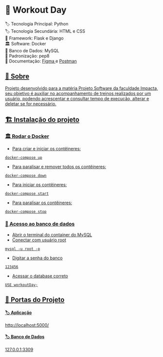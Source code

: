 # :bookmark: Workout Day

:label: Tecnologia Principal: Python
<br> :label: Tecnologia Secundária: HTML e CSS
<br> :bricks: Framework: Flask e Django 
<br> :classical_building: Software: Docker
<br> :luggage: Banco de Dados: MySQL
<br> :page_facing_up: Padronização: pep8
<br> :book: Documentação: <a href='https://www.figma.com/file/fyaHkWlhWGfZwVCmKS2jbS/Workout-Day?type=design&node-id=0%3A1&mode=design&t=K9387TwYMjv6e5cH-1'> Figma </a> e <a href='https://api.postman.com/collections/10550152-b5e1a690-b023-49b4-aef0-f847c685f197?access_key=PMAT-01HABB0PBFM6AV4YF6MPWEZCYJ'> Postman

## :dart: Sobre

Projeto desenvolvido para a matéria Projeto Software da faculdade Impacta, seu objetivo é auxiliar no acompanhamento de treinos realizados por um usuário, podendo acrescentar e consultar tempo de execução, alterar e deletar se for necessário.

## :building_construction: Instalação do projeto

### :classical_building: Rodar o Docker

- Para criar e iniciar os contêineres:
```
docker-compose up
```

- Para paralisar e remover todos os contêineres:
```
docker-compose down
```

- Para iniciar os contêineres:
```
docker-compose start
```

- Para paralisar os contêineres:
```
docker-compose stop
```

### :test_tube: Acesso ao banco de dados

- Abrir o terminal do container do MySQL
- Conectar com usuário root
```
mysql -u root -p
```

- Digitar a senha do banco
```
123456
```

- Acessar o database correto
```
USE workoutDay;
```

## :door: Portas do Projeto

#### :label: Aplicação

http://localhost:5000/

#### :label: Banco de Dados

127.0.0.1:3309
